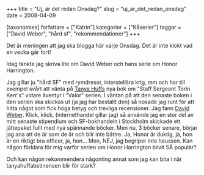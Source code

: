 +++
title = "Uj, är det redan Onsdag?"
slug = "uj_ar_det_redan_onsdag"
date = 2008-04-09

[taxonomies]
forfattare = ["Katrin"]
kategorier = ["Kåserier"]
taggar = ["David Weber", "hård sf", "rekommendationer"]
+++

Det är meningen att jag ska blogga här varje Onsdag. Det är inte klokt vad en vecka går fort!

Idag tänkte jag skriva lite om David Weber och hans serie om Honor Harrington.

Jag gillar ju "hård SF" med rymdresor, interstellära krig, mm och har till exempel svårt att vänta på [Tanya Huffs](http://www.fantasticfiction.co.uk/h/tanya-huff) nya bok om "Staff Sergeant Torin Kerr's" vidare äventyr i "Valor" serien. I väntan på att den senaste boken i den serien ska skickas ut (ja jag har beställt den) så nosade jag runt för att hitta något som fick höga betyg och trevliga recensioner. Jag  fann [David Weber](http://http://en.wikipedia.org/wiki/David_Weber). Klick, klick, (internethandel gillar jag) så använde jag en stor del av mitt senaste stipendium och SF-bokhandeln i Stockholm skickade ett jättepaket fullt med nya spännande böcker. Men nu, 3 böcker senare, börjar jag ana att de är som de är och blir inte bättre.  Ja, Honor är duktig, ja, hon är en riktigt bra officer, ja, hon... Men, NEJ, jag begriper inte haussen. Kan någon förklara för mig varför serien om Honor Harrington blivit SÅ populär?

Och kan någon rekommendera någonting annat som jag kan bita i när tanyahuffabstinensen blir för stark?
